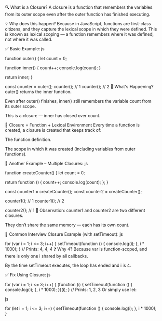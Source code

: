 🔍 What is a Closure?
A closure is a function that remembers the variables from its outer scope even after the outer function has finished executing.

💡 Why does this happen?
Because in JavaScript, functions are first-class citizens, and they capture the lexical scope in which they were defined.
This is known as lexical scoping — a function remembers where it was defined, not where it was called.

✅ Basic Example:
js

function outer() {
  let count = 0;

  function inner() {
    count++;
    console.log(count);
  }

  return inner;
}

const counter = outer();
counter(); // 1
counter(); // 2
📌 What's Happening?
outer() returns the inner function.

Even after outer() finishes, inner() still remembers the variable count from its outer scope.

This is a closure — inner has closed over count.

🧠 Closure = Function + Lexical Environment
Every time a function is created, a closure is created that keeps track of:

The function definition.

The scope in which it was created (including variables from outer functions).

🔁 Another Example – Multiple Closures:
js

function createCounter() {
  let count = 0;

  return function () {
    count++;
    console.log(count);
  };
}

const counter1 = createCounter();
const counter2 = createCounter();

counter1(); // 1
counter1(); // 2

counter2(); // 1
🧾 Observation:
counter1 and counter2 are two different closures.

They don’t share the same memory — each has its own count.

🔄 Common Interview Closure Example (with setTimeout):
js

for (var i = 1; i <= 3; i++) {
  setTimeout(function () {
    console.log(i);
  }, i * 1000);
}
// Prints: 4, 4, 4
❓ Why 4?
Because var is function-scoped, and there is only one i shared by all callbacks.

By the time setTimeout executes, the loop has ended and i is 4.

✅ Fix Using Closure:
js

for (var i = 1; i <= 3; i++) {
  (function (i) {
    setTimeout(function () {
      console.log(i);
    }, i * 1000);
  })(i);
}
// Prints: 1, 2, 3
Or simply use let:

js

for (let i = 1; i <= 3; i++) {
  setTimeout(function () {
    console.log(i);
  }, i * 1000);
}